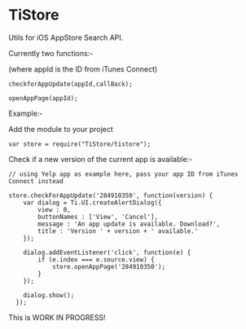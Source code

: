 TiStore
=======

Utils for iOS AppStore Search API. 

Currently two functions:-

(where appId is the ID from iTunes Connect)

	checkforAppUpdate(appId,callBack);
	
	openAppPage(appId);

Example:-

Add the module to your project

  	var store = require("TiStore/tistore");
	
Check if a new version of the current app is available:-

	// using Yelp app as example here, pass your app ID from iTunes Connect instead

	store.checkForAppUpdate('284910350', function(version) {
	    var dialog = Ti.UI.createAlertDialog({
	  		view : 0,
	  		buttonNames : ['View', 'Cancel'],
	  		message : 'An app update is available. Download?',
	  		title : 'Version ' + version + ' available.'
	  	});
	  	
	  	dialog.addEventListener('click', function(e) {
	  		if (e.index === e.source.view) {
	  			store.openAppPage('284910350');
	  		}
	  	});
	  		
	  	dialog.show();
	  });

This is WORK IN PROGRESS!
